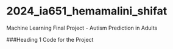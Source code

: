 # 2024_ia651_hemamalini_shifat
Machine Learning Final Project - Autism Prediction in Adults

###Heading 1
Code for the Project